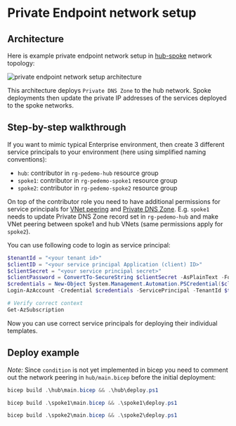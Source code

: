 # Private Endpoint network setup

## Architecture

Here is example private endpoint network setup in [hub-spoke](https://docs.microsoft.com/en-us/azure/architecture/reference-architectures/hybrid-networking/hub-spoke)
network topology:

![private endpoint network setup architecture](https://user-images.githubusercontent.com/2357647/97886561-69c42f80-1d31-11eb-8fe3-47748c32f33a.png)

This architecture deploys `Private DNS Zone` to the hub network.
Spoke deployments then update the private IP addresses of the services deployed to the
spoke networks.

## Step-by-step walkthrough

If you want to mimic typical Enterprise environment, then create 3 different
service principals to your environment (here using simplified naming conventions):

- `hub`: contributor in `rg-pedemo-hub` resource group
- `spoke1`: contributor in `rg-pedemo-spoke1` resource group
- `spoke2`: contributor in `rg-pedemo-spoke2` resource group

On top of the contributor role you need to have additional permissions for service principals for
[VNet peering](https://docs.microsoft.com/en-us/azure/virtual-network/virtual-network-manage-peering#permissions)
and 
[Private DNS Zone](https://docs.microsoft.com/en-us/azure/dns/dns-protect-private-zones-recordsets).
E.g. `spoke1` needs to update Private DNS Zone record set in `rg-pedemo-hub` and make VNet
peering between spoke1 and hub VNets (same permissions apply for `spoke2`).

You can use following code to login as service principal:

```powershell
$tenantId = "<your tenant id>"
$clientID = "<your service principal Application (client) ID>"
$clientSecret = "<your service principal secret>"
$clientPassword = ConvertTo-SecureString $clientSecret -AsPlainText -Force
$credentials = New-Object System.Management.Automation.PSCredential($clientID, $clientPassword)
Login-AzAccount -Credential $credentials -ServicePrincipal -TenantId $tenantId

# Verify correct context
Get-AzSubscription
```

Now you can use correct service principals for deploying
their individual templates.

## Deploy example

*Note:* Since `condition` is not yet implemented in
bicep you need to comment out the network peering in
`hub/main.bicep` before the initial deployment:

```powershell
bicep build .\hub\main.bicep && .\hub\deploy.ps1
```

```powershell
bicep build .\spoke1\main.bicep && .\spoke1\deploy.ps1
```

```powershell
bicep build .\spoke2\main.bicep && .\spoke2\deploy.ps1
```
